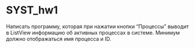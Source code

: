 # SYST_hw1

Написать программу, которая при нажатии кнопки “Процессы” выводит в ListView информацию об активных процессах в системе. Минимум должно отображаться имя процесса и ID.
